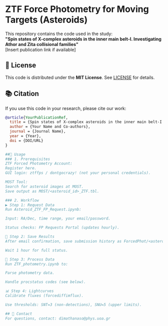 # ZTF Force Photometry for Moving Targets (Asteroids)

This repository contains the code used in the study:  
**"Spin states of X-complex asteroids in the inner main belt-I. Investigating Athor and Zita collisional families"**  
[Insert publication link if available]

## 📜 License
This code is distributed under the **MIT License**. See [LICENSE](LICENSE) for details.

## 📚 Citation
If you use this code in your research, please cite our work:

```bibtex
@article{YourPublicationRef,
  title = {Spin states of X-complex asteroids in the inner main belt-I. Investigating Athor and Zita collisional families},
  author = {Your Name and Co-authors},
  journal = {Journal Name},
  year = {Year},
  doi = {DOI/URL}
}

##🚀 Usage
### 1. Prerequisites
ZTF Forced Photometry Account:
Register here.
GUI login: ztffps / dontgocrazy! (not your personal credentials).

MOST Tool:
Search for asteroid images at MOST.
Save output as MOST/<asteroid_id>_ZTF.tbl.

### 2. Workflow
▶️ Step 1: Request Data
Run Asteroid_ZTF_FP_Request.ipynb:

Input: RA/Dec, time range, your email/password.

Status checks: FP Requests Portal (updates hourly).

💾 Step 2: Save Results
After email confirmation, save submission history as ForcedPhot/<asteroid_id>_ZTF_FP.txt.

Wait 1 hour for full status.

🔧 Step 3: Process Data
Run ZTF_photometry.ipynb to:

Parse photometry data.

Handle procstatus codes (see below).

📊 Step 4: Lightcurves
Calibrate fluxes (forcediffimflux).

Use thresholds: SNT=3 (non-detections), SNU=5 (upper limits).

## 📧 Contact
For questions, contact: dimathanaso@phys.uoa.gr
